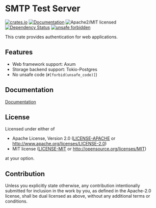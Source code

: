 # SMTP Test Server

[![crates.io](https://img.shields.io/crates/v/autho.svg)](https://crates.io/crates/autho)
[![Documentation](https://docs.rs/autho/badge.svg)](https://docs.rs/autho)
![Apache2/MIT licensed](https://img.shields.io/badge/license-Apache2.0/MIT-blue.svg)
[![Dependency Status](https://deps.rs/repo/github/alvra/autho/status.svg)](https://deps.rs/repo/github/alvra/autho)
[![unsafe forbidden](https://img.shields.io/badge/unsafe-forbidden-success.svg)](https://github.com/rust-secure-code/safety-dance/)

This crate provides authentication for web applications.


## Features

  * Web framework support: Axum
  * Storage backend support: Tokio-Postgres
  * No unsafe code (`#[forbid(unsafe_code)]`)


## Documentation

[Documentation](https://lib.rs/crates/autho)


## License

Licensed under either of

 * Apache License, Version 2.0
   ([LICENSE-APACHE](LICENSE-APACHE) or http://www.apache.org/licenses/LICENSE-2.0)
 * MIT license
   ([LICENSE-MIT](LICENSE-MIT) or http://opensource.org/licenses/MIT)

at your option.


## Contribution

Unless you explicitly state otherwise, any contribution intentionally submitted
for inclusion in the work by you, as defined in the Apache-2.0 license, shall be
dual licensed as above, without any additional terms or conditions.
